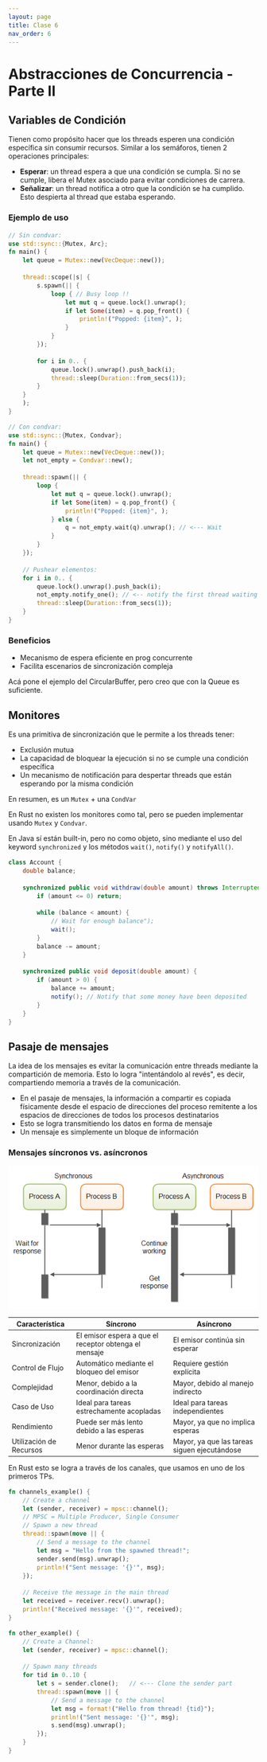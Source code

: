 ```yaml
---
layout: page
title: Clase 6
nav_order: 6
---
```

# Abstracciones de Concurrencia - Parte II

## Variables de Condición

Tienen como propósito hacer que los threads esperen una condición específica sin consumir recursos.
Similar a los semáforos, tienen 2 operaciones principales:

- **Esperar**: un thread espera a que una condición se cumpla. Si no se cumple, libera el Mutex asociado para evitar
  condiciones de carrera.
- **Señalizar**: un thread notifica a otro que la condición se ha cumplido. Esto despierta al thread que estaba
  esperando.

### Ejemplo de uso

```rust
// Sin condvar:
use std::sync::{Mutex, Arc};
fn main() {
    let queue = Mutex::new(VecDeque::new());

    thread::scope(|s| {
        s.spawn(|| {
            loop { // Busy loop !!
                let mut q = queue.lock().unwrap();
                if let Some(item) = q.pop_front() {
                    println!("Popped: {item}", );
                }
            }
        });

        for i in 0.. {
            queue.lock().unwrap().push_back(i);
            thread::sleep(Duration::from_secs(1));
        }
    }
    );
}
```

```rust
// Con condvar:
use std::sync::{Mutex, Condvar};
fn main() {
    let queue = Mutex::new(VecDeque::new());
    let not_empty = Condvar::new();

    thread::spawn(|| {
        loop {
            let mut q = queue.lock().unwrap();
            if let Some(item) = q.pop_front() {
                println!("Popped: {item}", );
            } else {
                q = not_empty.wait(q).unwrap(); // <--- Wait
            }
        }
    });

    // Pushear elementos:
    for i in 0.. {
        queue.lock().unwrap().push_back(i);
        not_empty.notify_one(); // <-- notify the first thread waiting
        thread::sleep(Duration::from_secs(1));
    }
}
```

### Beneficios

- Mecanismo de espera eficiente en prog concurrente
- Facilita escenarios de sincronización compleja

Acá pone el ejemplo del CircularBuffer, pero creo que con la Queue es suficiente.

## Monitores

Es una primitiva de sincronización que le permite a los threads tener:

- Exclusión mutua
- La capacidad de bloquear la ejecución si no se cumple una condición específica
- Un mecanismo de notificación para despertar threads que están esperando por la misma condición

En resumen, es un `Mutex` + una `CondVar`

En Rust no existen los monitores como tal, pero se pueden implementar usando `Mutex` y `Condvar`.

En Java sí están built-in, pero no como objeto, sino mediante el uso del keyword `synchronized` y los métodos `wait()`,
`notify()` y `notifyAll()`.

```java
class Account {
    double balance;

    synchronized public void withdraw(double amount) throws InterruptedException {
        if (amount <= 0) return;

        while (balance < amount) {
            // Wait for enough balance");
            wait();
        }
        balance -= amount;
    }

    synchronized public void deposit(double amount) {
        if (amount > 0) {
            balance += amount;
            notify(); // Notify that some money have been deposited
        }
    }
}
```

## Pasaje de mensajes

La idea de los mensajes es evitar la comunicación entre threads mediante la compartición de memoria. Esto lo logra
"intentándolo al revés", es decir, compartiendo memoria a través de la comunicación.

- En el pasaje de mensajes, la información a compartir es copiada físicamente desde el espacio de direcciones del
  proceso remitente a los espacios de direcciones de todos los procesos destinatarios
- Esto se logra transmitiendo los datos en forma de mensaje
- Un mensaje es simplemente un bloque de información

### Mensajes síncronos vs. asíncronos

![img.png](messages.png)

| Característica          | Síncrono                                              | Asíncrono                                    |
|-------------------------|-------------------------------------------------------|----------------------------------------------|
| Sincronización          | El emisor espera a que el receptor obtenga el mensaje | El emisor continúa sin esperar               |
| Control de Flujo        | Automático mediante el bloqueo del emisor             | Requiere gestión explícita                   |
| Complejidad             | Menor, debido a la coordinación directa               | Mayor, debido al manejo indirecto            |
| Caso de Uso             | Ideal para tareas estrechamente acopladas             | Ideal para tareas independientes             |
| Rendimiento             | Puede ser más lento debido a las esperas              | Mayor, ya que no implica esperas             |
| Utilización de Recursos | Menor durante las esperas                             | Mayor, ya que las tareas siguen ejecutándose |

En Rust esto se logra a través de los canales, que usamos en uno de los primeros TPs.

```rust
fn channels_example() {
    // Create a channel
    let (sender, receiver) = mpsc::channel();
    // MPSC = Multiple Producer, Single Consumer
    // Spawn a new thread
    thread::spawn(move || {
        // Send a message to the channel
        let msg = "Hello from the spawned thread!";
        sender.send(msg).unwrap();
        println!("Sent message: '{}'", msg);
    });

    // Receive the message in the main thread
    let received = receiver.recv().unwrap();
    println!("Received message: '{}'", received);
}
```

```rust
fn other_example() {
    // Create a Channel:
    let (sender, receiver) = mpsc::channel();

    // Spawn many threads
    for tid in 0..10 {
        let s = sender.clone();   // <--- Clone the sender part
        thread::spawn(move || {
            // Send a message to the channel
            let msg = format!("Hello from thread! {tid}");
            println!("Sent message: '{}'", msg);
            s.send(msg).unwrap();
        });
    }
}
```
